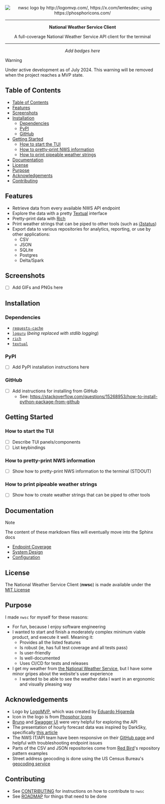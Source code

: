 <div align='center'>
<img src='https://github.com/1npo/nwsc/blob/main/resources/img/nwsc_logo.png' alt='nwsc logo by http://logomvp.com/, https://x.com/lentesdev; using https://phosphoricons.com/'>

---

**National Weather Service Client**

A full-coverage National Weather Service API client for the terminal

---

*Add badges here*

</div>

> [!WARNING]
> Under active development as of July 2024. This warning will be removed when the project reaches a MVP state.

## Table of Contents
- [Table of Contents](#table-of-contents)
- [Features](#features)
- [Screenshots](#screenshots)
- [Installation](#installation)
  - [Dependencies](#dependencies)
  - [PyPI](#pypi)
  - [GitHub](#github)
- [Getting Started](#getting-started)
  - [How to start the TUI](#how-to-start-the-tui)
  - [How to pretty-print NWS information](#how-to-pretty-print-nws-information)
  - [How to print pipeable weather strings](#how-to-print-pipeable-weather-strings)
- [Documentation](#documentation)
- [License](#license)
- [Purpose](#purpose)
- [Acknowledgements](#acknowledgements)
- [Contributing](#contributing)

## Features
- Retrieve data from every available NWS API endpoint
- Explore the data with a pretty [Textual](https://textual.textualize.io) interface
- Pretty-print data with [Rich](https://rich.readthedocs.io/en/latest/)
- Print weather strings that can be piped to other tools (such as [i3status](https://i3wm.org/i3status/))
- Export data to various repositories for analytics, reporting, or use by other applications:
  - CSV
  - JSON
  - SQLite
  - Postgres
  - Delta/Spark

## Screenshots
- [ ] Add GIFs and PNGs here

## Installation
### Dependencies
- [`requests-cache`](https://github.com/requests-cache/requests-cache)
- [`loguru`](https://github.com/Delgan/loguru) (*being replaced with stdlib logging*)
- [`rich`](https://github.com/Textualize/rich)
- [`textual`](https://github.com/Textualize/textual)
### PyPI
- [ ] Add PyPI installation instructions here
### GitHub
- [ ] Add instructions for installing from GitHub
  - See: https://stackoverflow.com/questions/15268953/how-to-install-python-package-from-github

## Getting Started
### How to start the TUI
- [ ] Describe TUI panels/components
- [ ] List keybindings
### How to pretty-print NWS information
- [ ] Show how to pretty-print NWS information to the terminal (STDOUT)
### How to print pipeable weather strings
- [ ] Show how to create weather strings that can be piped to other tools

## Documentation
> [!NOTE]
> The content of these markdown files will eventually move into the Sphinx docs
- [Endpoint Coverage](docs/endpoint_coverage.md)
- [System Design](docs/system_design.md)
- [Configuration](docs/configuration.md)

## License
The National Weather Service Client (**nwsc**) is made available under the [MIT License](LICENSE.md)

## Purpose
I made `nwsc` for myself for these reasons:
- For fun, because I enjoy software engineering
- I wanted to start and finish a moderately complex minimum viable product, and execute it well. Meaning it:
  - Provides all the listed features
  - Is robust (ie, has full test coverage and all tests pass)
  - Is user-friendly
  - Is well-documented
  - Uses CI/CD for tests and releases
- I get my weather from [the National Weather Service](http://weather.gov/), but I have some minor gripes about the website's user experience
  - I wanted to be able to see the weather data I want in an ergonomic and visually pleasing way

## Acknowledgements
- Logo by [LogoMVP](https://logomvp.com), which was created by [Eduardo Higareda](https://x.com/lentesdev)
- Icon in the logo is from [Phosphor Icons](https://phosphoricons.com/)
- [Bruno](https://www.usebruno.com) and [Swagger UI](https://swagger.io/tools/swagger-ui/) were very helpful for exploring the API
- The presentation of hourly forecast data was inspired by DarkSky, specifically [this article](https://nightingaledvs.com/dark-sky-weather-data-viz/)
- The NWS IT/API team have been responsive on their [GitHub page](https://github.com/weather-gov/api) and helpful with troubleshooting endpoint issues
- Parts of the CSV and JSON repositories come from [Red Bird](https://red-bird.readthedocs.io/en/stable/)'s repository pattern examples
- Street address geocoding is done using the US Census Bureau's [geocoding service](https://geocoding.geo.census.gov/geocoder/Geocoding_Services_API.html)

## Contributing
- See [CONTRIBUTING](CONTRIBUTING.md) for instructions on how to contribute to `nwsc`
- See [ROADMAP](ROADMAP.md) for things that need to be done
